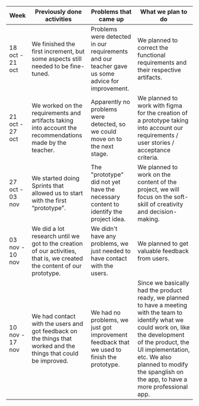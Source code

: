 | **Week** | **Previously done activities** | **Problems that came up** | **What we plan to do** |
|----------|--------------------------------|---------------------------|------------------------|
| 18 oct - 21 oct | We finished the first increment, but some aspects still needed to be fine-tuned. | Problems were detected in our requirements and our teacher gave us some advice for improvement. | We planned to correct the functional requirements and their respective artifacts. |
| 21 oct - 27 oct | We worked on the requirements and artifacts taking into account the recommendations made by the teacher. | Apparently no problems were detected, so we could move on to the next stage. | We planned to work with figma for the creation of a prototype taking into account our requirements / user stories / acceptance criteria. |
| 27 oct - 03 nov | We started doing Sprints that allowed us to start with the first “prototype”. | The "prototype" did not yet have the necessary content to identify the project idea. | We planned to work on the content of the project, we will focus on the soft-skill of creativity and decision-making. |
| 03 nov - 10 nov | We did a lot research until we got to the creation of our activities, that is, we created the content of our prototype. | We didn't have any problems, we just needed to have contact with the users. | We planned to get valuable feedback from users.|
| 10 nov - 17 nov | We had contact with the users and got feedback on the things that worked and the things that could be improved. | We had no problems, we just got improvement feedback that we used to finish the prototype. | Since we basically had the product ready, we planned to have a meeting with the team to identify what we could work on, like the development of the product, the UI implementation, etc. We also planned to modify the spanglish on the app, to have a more professional app. |
